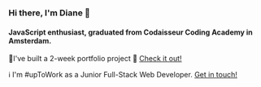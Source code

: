 ### Hi there, I'm Diane :wave: 
#### JavaScript enthusiast, graduated from Codaisseur Coding Academy in Amsterdam.

:eyes:I've built a 2-week portfolio project :eyes: [Check it out!](https://github.com/DVE91/translator-platform-client)

:information_source: I'm #upToWork as a Junior Full-Stack Web Developer. [Get in touch!](https://www.linkedin.com/in/diane-van-eldik-a67450123/)
